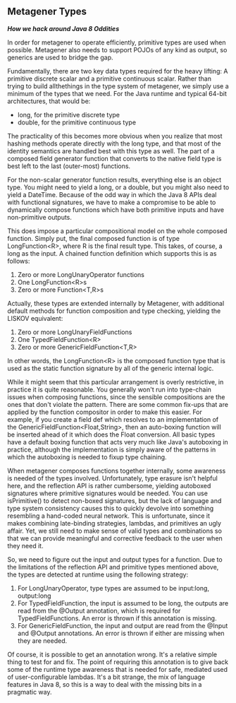 ## Metagener Types
___How we hack around Java 8 Oddities___

In order for metagener to operate efficiently, primitive types are used when possible. Metagener also needs to support POJOs of any kind as output, so generics are used to bridge the gap.

Fundamentally, there are two key data types required for the heavy lifting: A primitive discrete scalar and a primitive continuous scalar. Rather than trying to build allthethings in the type system of metagener, we simply use a minimum of the types that we need. For the Java runtime and typical 64-bit architectures, that would be:
* long, for the primitive discrete type
* double, for the primitive continuous type

The practicality of this becomes more obvious when you realize that most hashing methods operate directly with the long type, and that most of the identity semantics are handled best with this type as well. The part of a composed field generator function that converts to the native field type is best left to the last (outer-most) functions.

For the non-scalar generator function results, everything else is an object type. You might need to yield a long, or a double, but you might also need to yield a DateTime. Because of the odd way in which the Java 8 APIs deal with functional signatures, we have to make a compromise to be able to dynamically compose functions which have both primitive inputs and have non-primitive outputs.

This does impose a particular compositional model on the whole composed function. Simply put, the final composed function is of type LongFunction&lt;R&gt;, where R is the final result type. This takes, of course, a long as the input. A chained function definition which supports this is as follows:
1. Zero or more LongUnaryOperator functions
2. One LongFunction&lt;R&gt;s 
3. Zero or more Function&lt;T,R&gt;s

Actually, these types are extended internally by Metagener, with additional default methods for function composition and type checking, yielding the LISKOV equivalent:
1. Zero or more LongUnaryFieldFunctions
2. One TypedFieldFunction&lt;R&gt;
3. Zero or more GenericFieldFunction&lt;T,R&gt;

In other words, the LongFunction&lt;R&gt; is the composed function type that is used as the static function signature by all of the generic internal logic.

While it might seem that this particular arrangement is overly restrictive, in practice it is quite reasonable. You generally won't run into type-chain issues when composing functions, since the sensible compositions are the ones that don't violate the pattern. There are some common fix-ups that are applied by the function compositor in order to make this easier. For example, if you create a field def which resolves to an implementation of the GenericFieldFunction&lt;Float,String&gt;, then an auto-boxing function will be inserted ahead of it which does the Float conversion. All basic types have a default boxing function that acts very much like Java's autoboxing in practice, although the implementation is simply aware of the patterns in which the autoboxing is needed to fixup type chaining.

When metagener composes functions together internally, some awareness is needed of the types involved. Unfortunately, type erasure isn't helpful here, and the reflection API is rather cumbersome, yielding autoboxed signatures where primitive signatures would be needed. You can use isPrimitive() to detect non-boxed signatures, but the lack of language and type system consistency causes this to quickly devolve into something resembling a hand-coded neural network. This is unfortunate, since it makes combining late-binding strategies, lambdas, and primitives an ugly affair. Yet, we still need to make sense of valid types and combinations so that we can provide meaningful and corrective feedback to the user when they need it.

So, we need to figure out the input and output types for a function. Due to the limitations of the reflection API and primitive types mentioned above, the types are detected at runtime using the following strategy:
1. For LongUnaryOperator, type types are assumed to be input:long, output:long
2. For TypedFieldFunction, the input is assumed to be long, the outputs are read from the @Output annotation, which is required for TypedFieldFunctions. An error is thrown if this annotation is missing.
3. For GenericFieldFunction, the input and output are read from the @Input and @Output annotations. An error is thrown if either are missing when they are needed.

Of course, it is possible to get an annotation wrong. It's a relative simple thing to test for and fix. The point of requiring this annotation is to give back some of the runtime type awareness that is needed for safe, mediated used of user-configurable lambdas. It's a bit strange, the mix of language features in Java 8, so this is a way to deal with the missing bits in a pragmatic way.
